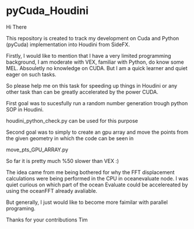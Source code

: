 # pyCuda_Houdini

Hi There

This repository is created to track my development on Cuda and Python  (pyCuda) implementation into Houdini from SideFX.

Firstly, I would like to mention that I have a very limited programming background, I am moderate with VEX, familiar with Python, do know some MEL. Absouletly no knowledge on CUDA. But I am a quick learner and quiet eager on such tasks.

So please help me on this task for speeding up things in Houdini or any other task than can be greatly accelerated by the power CUDA.

First goal was to sucesfully run a random number generation trough python SOP in Houdini.

houdini_python_check.py can be used for this purpose

Second goal was to simply to create an gpu array and move the points from the given geometry in which the code can be seen in

move_pts_GPU_ARRAY.py

So far it is pretty much %50 slower than VEX :)

The idea came from me being bothered for why the FFT displacement calculations were being performed in the CPU in oceanevaluate node. I was quiet curious on which part of the ocean Evaluate could be accelereated by using the oceanFFT already avaliable.

But generally, I just would like to become more faimilar with parallel programing.

Thanks for your contributions
Tim
